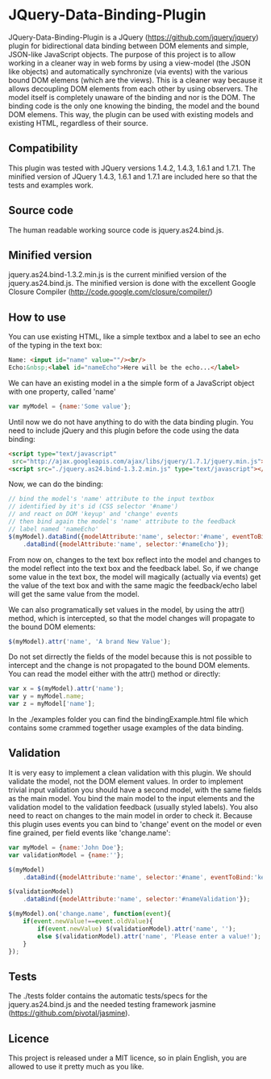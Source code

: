 # JQuery-Data-Binding-Plugin

JQuery-Data-Binding-Plugin is a JQuery (https://github.com/jquery/jquery) plugin for bidirectional data binding between DOM elements and simple, JSON-like JavaScript objects. The purpose of this project is to allow working in a cleaner way in web forms by using a view-model (the JSON like objects) and automatically synchronize (via events) with the various bound DOM elemens (which are the views). This is a cleaner way because it allows decoupling DOM elements from each other by using observers. The model itself is completely unaware of the binding and nor is the DOM. The binding code is the only one knowing the binding, the model and the bound DOM elemens. This way, the plugin can be used with existing models and existing HTML, regardless of their source.

## Compatibility
This plugin was tested with JQuery versions 1.4.2, 1.4.3, 1.6.1 and 1.7.1. The minified version of JQuery 1.4.3, 1.6.1 and 1.7.1 are included here so that the tests and examples work.

## Source code
The human readable working source code is jquery.as24.bind.js.

## Minified version
jquery.as24.bind-1.3.2.min.js is the current minified version of the jquery.as24.bind.js. The minified version is done with the excellent Google Closure Compiler (http://code.google.com/closure/compiler/)

## How to use
You can use existing HTML, like a simple textbox and a label to see an echo of the typing in the text box:

```html
Name: <input id="name" value=""/><br/>
Echo:&nbsp;<label id="nameEcho">Here will be the echo...</label>
```

We can have an existing model in a the simple form of a JavaScript object with one property, called 'name'

```js
var myModel = {name:'Some value'};
```

Until now we do not have anything to do with the data binding plugin.
You need to include jQuery and this plugin before the code using the data binding:

```html
<script type="text/javascript"
 src="http://ajax.googleapis.com/ajax/libs/jquery/1.7.1/jquery.min.js"></script> 
<script src="./jquery.as24.bind-1.3.2.min.js" type="text/javascript"></script>
```

Now, we can do the binding:

```js
// bind the model's 'name' attribute to the input textbox 
// identified by it's id (CSS selector '#name') 
// and react on DOM 'keyup' and 'change' events
// then bind again the model's 'name' attribute to the feedback 
// label named 'nameEcho'
$(myModel).dataBind({modelAttribute:'name', selector:'#name', eventToBind:'keyup change'})
	.dataBind({modelAttribute:'name', selector:'#nameEcho'});
```

From now on, changes to the text box reflect into the model and changes to the model reflect into the text box and the feedback label. So, if we change some value in the text box, the model will magically (actually via events) get the value of the text box and with the same magic the feedback/echo label will get the same value from the model.

We can also programatically set values in the model, by using the attr() method, which is intercepted, so that the model changes will propagate to the bound DOM elements:

```js
$(myModel).attr('name', 'A brand New Value');
```

Do not set dirrectly the fields of the model because this is not possible to intercept and the change is not propagated to the bound DOM elements.
You can read the model either with the attr() method or directly: 

```js
var x = $(myModel).attr('name');
var y = myModel.name;
var z = myModel['name'];
```

In the ./examples folder you can find the bindingExample.html file which contains some crammed together usage examples of the data binding.

## Validation

It is very easy to implement a clean validation with this plugin. We should validate the model, not the DOM element values. In order to implement trivial input validation you should have a second model, with the same fields as the main model. You bind the main model to the input elements and the validation model to the validation feedback (usually styled labels). You also need to react on changes to the main model in order to check it. Because this plugin uses events you can bind to 'change' event on the model or even fine grained, per field events like 'change.name': 

```js
var myModel = {name:'John Doe'}; 
var validationModel = {name:''};

$(myModel)
	.dataBind({modelAttribute:'name', selector:'#name', eventToBind:'keyup change'});

$(validationModel)
	.dataBind({modelAttribute:'name', selector:'#nameValidation'});

$(myModel).on('change.name', function(event){
	if(event.newValue!==event.oldValue){
		if(event.newValue) $(validationModel).attr('name', '');
		else $(validationModel).attr('name', 'Please enter a value!');
	}
});
```

## Tests
The ./tests folder contains the automatic tests/specs for the jquery.as24.bind.js and the needed testing framework jasmine (https://github.com/pivotal/jasmine).

## Licence
This project is released under a MIT licence, so in plain English, you are allowed to use it pretty much as you like.

